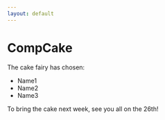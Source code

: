 ```yaml
---
layout: default
---
```


#  CompCake

The cake fairy has chosen:
  -  Name1
  -  Name2
  -  Name3
    
To bring the cake next week, see you all on the 26th!

